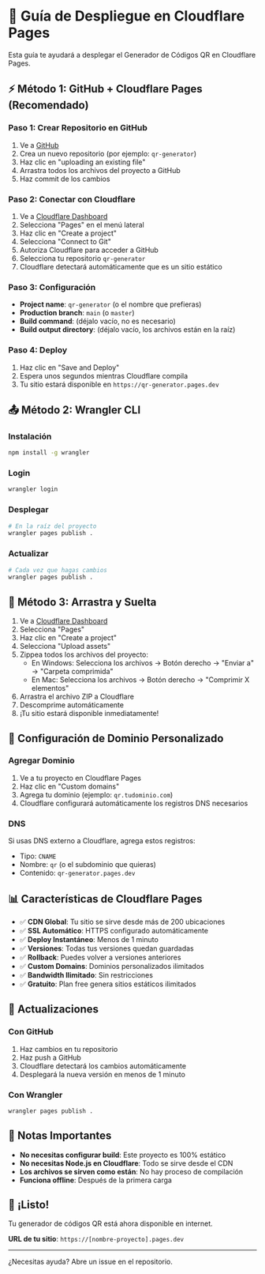 # 🚀 Guía de Despliegue en Cloudflare Pages

Esta guía te ayudará a desplegar el Generador de Códigos QR en Cloudflare Pages.

## ⚡ Método 1: GitHub + Cloudflare Pages (Recomendado)

### Paso 1: Crear Repositorio en GitHub
1. Ve a [GitHub](https://github.com)
2. Crea un nuevo repositorio (por ejemplo: `qr-generator`)
3. Haz clic en "uploading an existing file"
4. Arrastra todos los archivos del proyecto a GitHub
5. Haz commit de los cambios

### Paso 2: Conectar con Cloudflare
1. Ve a [Cloudflare Dashboard](https://dash.cloudflare.com)
2. Selecciona "Pages" en el menú lateral
3. Haz clic en "Create a project"
4. Selecciona "Connect to Git"
5. Autoriza Cloudflare para acceder a GitHub
6. Selecciona tu repositorio `qr-generator`
7. Cloudflare detectará automáticamente que es un sitio estático

### Paso 3: Configuración
- **Project name**: `qr-generator` (o el nombre que prefieras)
- **Production branch**: `main` (o `master`)
- **Build command**: (déjalo vacío, no es necesario)
- **Build output directory**: (déjalo vacío, los archivos están en la raíz)

### Paso 4: Deploy
1. Haz clic en "Save and Deploy"
2. Espera unos segundos mientras Cloudflare compila
3. Tu sitio estará disponible en `https://qr-generator.pages.dev`

## 📤 Método 2: Wrangler CLI

### Instalación
```bash
npm install -g wrangler
```

### Login
```bash
wrangler login
```

### Desplegar
```bash
# En la raíz del proyecto
wrangler pages publish .
```

### Actualizar
```bash
# Cada vez que hagas cambios
wrangler pages publish .
```

## 🎯 Método 3: Arrastra y Suelta

1. Ve a [Cloudflare Dashboard](https://dash.cloudflare.com)
2. Selecciona "Pages"
3. Haz clic en "Create a project"
4. Selecciona "Upload assets"
5. Zippea todos los archivos del proyecto:
   - En Windows: Selecciona los archivos → Botón derecho → "Enviar a" → "Carpeta comprimida"
   - En Mac: Selecciona los archivos → Botón derecho → "Comprimir X elementos"
6. Arrastra el archivo ZIP a Cloudflare
7. Descomprime automáticamente
8. ¡Tu sitio estará disponible inmediatamente!

## 🔧 Configuración de Dominio Personalizado

### Agregar Dominio
1. Ve a tu proyecto en Cloudflare Pages
2. Haz clic en "Custom domains"
3. Agrega tu dominio (ejemplo: `qr.tudominio.com`)
4. Cloudflare configurará automáticamente los registros DNS necesarios

### DNS
Si usas DNS externo a Cloudflare, agrega estos registros:
- Tipo: `CNAME`
- Nombre: `qr` (o el subdominio que quieras)
- Contenido: `qr-generator.pages.dev`

## 📊 Características de Cloudflare Pages

- ✅ **CDN Global**: Tu sitio se sirve desde más de 200 ubicaciones
- ✅ **SSL Automático**: HTTPS configurado automáticamente
- ✅ **Deploy Instantáneo**: Menos de 1 minuto
- ✅ **Versiones**: Todas tus versiones quedan guardadas
- ✅ **Rollback**: Puedes volver a versiones anteriores
- ✅ **Custom Domains**: Dominios personalizados ilimitados
- ✅ **Bandwidth Ilimitado**: Sin restricciones
- ✅ **Gratuito**: Plan free genera sitios estáticos ilimitados

## 🔄 Actualizaciones

### Con GitHub
1. Haz cambios en tu repositorio
2. Haz push a GitHub
3. Cloudflare detectará los cambios automáticamente
4. Desplegará la nueva versión en menos de 1 minuto

### Con Wrangler
```bash
wrangler pages publish .
```

## 📝 Notas Importantes

- **No necesitas configurar build**: Este proyecto es 100% estático
- **No necesitas Node.js en Cloudflare**: Todo se sirve desde el CDN
- **Los archivos se sirven como están**: No hay proceso de compilación
- **Funciona offline**: Después de la primera carga

## 🎉 ¡Listo!

Tu generador de códigos QR está ahora disponible en internet.

**URL de tu sitio**: `https://[nombre-proyecto].pages.dev`

---

¿Necesitas ayuda? Abre un issue en el repositorio.

